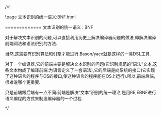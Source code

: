 ﻿/*!

\page 文本识别的统一语义:BNF.html

============= 文本识别的统一语义 : BNF


对于解决文本识别的问题,可以直接利用历史上解决编译器问题的做法,即解决编译前端词法和语法识别的方法.

当然,这需要有识别算法和引擎才能进行.Bason/yacc就是这样的一类DSL工具.

对于一个编译器,它的前端主要是解决文本识别的问题(它识别规范的“语法”文本,这些文本构成了编译前端:为语言定义了一套语法),它的后端是向系统的接口(它实现了这种语言的程序与OS的接口,使这种语言的程序能在OS上运行).所以,前端后端,很难说哪个更重要.

只是前端跟后端有一点不同:前端是解决“文本”识别的统一理论,是用RE,EBNF进行语义编程的方式来制造编译器的一个过程.

*/